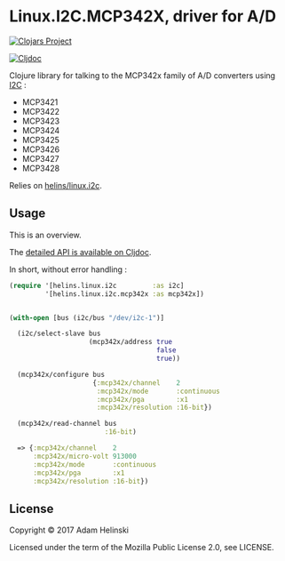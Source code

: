 # Linux.I2C.MCP342X, driver for A/D

[![Clojars
Project](https://img.shields.io/clojars/v/io.helins/linux.i2c.mcp342x.svg)](https://clojars.org/io.helins/linux.i2c.mcp342x)

[![Cljdoc](https://cljdoc.org/badge/io.helins/linux.i2c.mcp342x)](https://cljdoc.org/d/io.helins/linux.i2c.mcp342x)

Clojure library for talking to the MCP342x family of A/D converters using
[I2C](https://en.wikipedia.org/wiki/I%C2%B2C) :

- MCP3421
- MCP3422
- MCP3423
- MCP3424
- MCP3425
- MCP3426
- MCP3427
- MCP3428

Relies on [helins/linux.i2c](https://github.com/helins/linux.i2c.clj).


## Usage

This is an overview.

The [detailed API is available on Cljdoc](https://cljdoc.org/d/io.helins/linux.i2c.mcp342x).

In short, without error handling :

```clj
(require '[helins.linux.i2c         :as i2c]
         '[helins.linux.i2c.mcp342x :as mcp342x])


(with-open [bus (i2c/bus "/dev/i2c-1")]

  (i2c/select-slave bus
                    (mcp342x/address true
                                     false
                                     true))

  (mcp342x/configure bus
                     {:mcp342x/channel    2
                      :mcp342x/mode       :continuous
                      :mcp342x/pga        :x1
                      :mcp342x/resolution :16-bit})

  (mcp342x/read-channel bus
                        :16-bit)

  => {:mcp342x/channel    2
      :mcp342x/micro-volt 913000
      :mcp342x/mode       :continuous
      :mcp342x/pga        :x1
      :mcp342x/resolution :16-bit})
```


## License

Copyright © 2017 Adam Helinski

Licensed under the term of the Mozilla Public License 2.0, see LICENSE.

